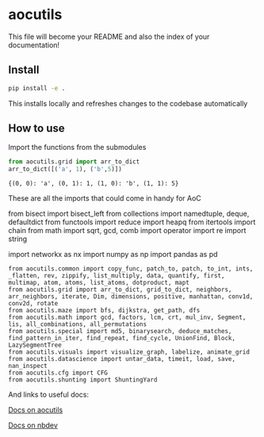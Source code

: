 aocutils
================

<!-- WARNING: THIS FILE WAS AUTOGENERATED! DO NOT EDIT! -->

This file will become your README and also the index of your
documentation!

## Install

``` sh
pip install -e .
```

This installs locally and refreshes changes to the codebase
automatically

## How to use

Import the functions from the submodules

``` python
from aocutils.grid import arr_to_dict
arr_to_dict([('a', 1), ('b',5)])
```

    {(0, 0): 'a', (0, 1): 1, (1, 0): 'b', (1, 1): 5}

These are all the imports that could come in handy for AoC

from bisect import bisect_left from collections import namedtuple,
deque, defaultdict from functools import reduce import heapq from
itertools import chain from math import sqrt, gcd, comb import operator
import re import string

import networkx as nx import numpy as np import pandas as pd

    from aocutils.common import copy_func, patch_to, patch, to_int, ints, _flatten, rev, zippify, list_multiply, data, quantify, first, multimap, atom, atoms, list_atoms, dotproduct, mapt
    from aocutils.grid import arr_to_dict, grid_to_dict, neighbors, arr_neighbors, iterate, Dim, dimensions, positive, manhattan, conv1d, conv2d, rotate
    from aocutils.maze import bfs, dijkstra, get_path, dfs
    from aocutils.math import gcd, factors, lcm, crt, mul_inv, Segment, lis, all_combinations, all_permutations
    from aocutils.special import md5, binarysearch, deduce_matches, find_pattern_in_iter, find_repeat, find_cycle, UnionFind, Block, LazySegmentTree
    from aocutils.visuals import visualize_graph, labelize, animate_grid
    from aocutils.datascience import untar_data, timeit, load, save, nan_inspect
    from aocutils.cfg import CFG
    from aocutils.shunting import ShuntingYard

And links to useful docs:

[Docs on aocutils](https://jvanelteren.github.io/aocutils/)

[Docs on nbdev](https://nbdev.fast.ai/explanations/directives.html)

